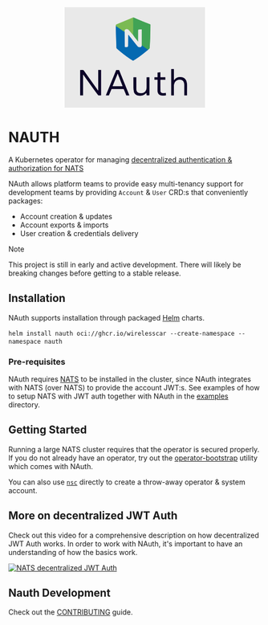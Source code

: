 <p align="center">
    <img src="./assets/nauth.png" alt="NAUTH" width="280" height="200">
</p>

# NAUTH
A Kubernetes operator for managing [decentralized authentication & authorization for NATS](https://docs.nats.io/running-a-nats-service/configuration/securing_nats/auth_intro/jwt)

NAuth allows platform teams to provide easy multi-tenancy support for development teams by providing `Account` & `User` CRD:s that conveniently packages:

- Account creation & updates
- Account exports & imports
- User creation & credentials delivery

> [!NOTE]
> This project is still in early and active development. There will likely be breaking changes before getting to a stable release.

## Installation
NAuth supports installation through packaged [Helm](https://helm.sh) charts.

```
helm install nauth oci://ghcr.io/wirelesscar --create-namespace --namespace nauth
```

### Pre-requisites
NAuth requires [NATS](https://nats.io) to be installed in the cluster, since NAuth integrates with NATS (over NATS) to provide the account JWT:s.
See examples of how to setup NATS with JWT auth together with NAuth in the [examples](./examples) directory.

## Getting Started
Running a large NATS cluster requires that the operator is secured properly. If you do not already have an operator, try
out the [operator-bootstrap](./operator-bootstrap) utility which comes with NAuth.

You can also use [`nsc`](https://github.com/nats-io/nsc) directly to create a throw-away operator & system account.

## More on decentralized JWT Auth
Check out this video for a comprehensive description on how decentralized JWT Auth works. In order to work with NAuth,
it's important to have an understanding of how the basics work.

[![NATS decentralized JWT Auth](https://i3.ytimg.com/vi/5pQVjN0ym5w/hqdefault.jpg)](https://youtu.be/5pQVjN0ym5w)

## Nauth Development
Check out the [CONTRIBUTING](./CONTRIBUTING.md) guide.
